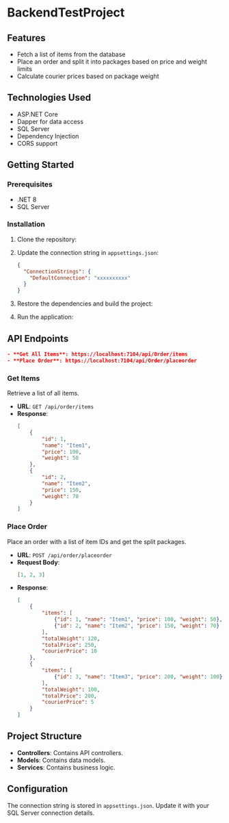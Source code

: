 # BackendTestProject
## Features

- Fetch a list of items from the database
- Place an order and split it into packages based on price and weight limits
- Calculate courier prices based on package weight

## Technologies Used

- ASP.NET Core
- Dapper for data access
- SQL Server
- Dependency Injection
- CORS support

## Getting Started

### Prerequisites

- .NET 8
- SQL Server

### Installation

1. Clone the repository:


2. Update the connection string in `appsettings.json`:
    ```json
    {
      "ConnectionStrings": {
        "DefaultConnection": "xxxxxxxxxx"
      }
    }
    ```

3. Restore the dependencies and build the project:


4. Run the application:


## API Endpoints
 ```json
- **Get All Items**: https://localhost:7104/api/Order/items
- **Place Order**: https://localhost:7104/api/Order/placeorder
 ```



### Get Items

Retrieve a list of all items.

- **URL**: `GET /api/order/items`
- **Response**:
    ```json
    [
        {
            "id": 1,
            "name": "Item1",
            "price": 100,
            "weight": 50
        },
        {
            "id": 2,
            "name": "Item2",
            "price": 150,
            "weight": 70
        }
    ]
    ```

### Place Order

Place an order with a list of item IDs and get the split packages.

- **URL**: `POST /api/order/placeorder`
- **Request Body**:
    ```json
    [1, 2, 3]
    ```
- **Response**:
    ```json
    [
        {
            "items": [
                {"id": 1, "name": "Item1", "price": 100, "weight": 50},
                {"id": 2, "name": "Item2", "price": 150, "weight": 70}
            ],
            "totalWeight": 120,
            "totalPrice": 250,
            "courierPrice": 10
        },
        {
            "items": [
                {"id": 3, "name": "Item3", "price": 200, "weight": 100}
            ],
            "totalWeight": 100,
            "totalPrice": 200,
            "courierPrice": 5
        }
    ]
    ```

## Project Structure

- **Controllers**: Contains API controllers.
- **Models**: Contains data models.
- **Services**: Contains business logic.

## Configuration

The connection string is stored in `appsettings.json`. Update it with your SQL Server connection details.